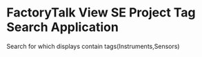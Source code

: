 # FactoryTalk View SE Project Tag Search Application
 Search for which displays contain tags(Instruments,Sensors)
